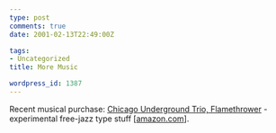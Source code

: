 ```yaml
---
type: post
comments: true
date: 2001-02-13T22:49:00Z

tags:
- Uncategorized
title: More Music

wordpress_id: 1387
---
```


Recent musical purchase: [Chicago Underground Trio, Flamethrower](http://www.amazon.co.uk/exec/obidos/ASIN/B00004UECN/o/qid=982104733/sr=8-1/202-9344635-0095028) - experimental free-jazz type stuff [[amazon.com](http://www.amazon.com/exec/obidos/ASIN/B00004UECN/o/qid=982104795/sr=8-1/ref=aps_sr_pm_1_1/104-5393132-0531903)].
